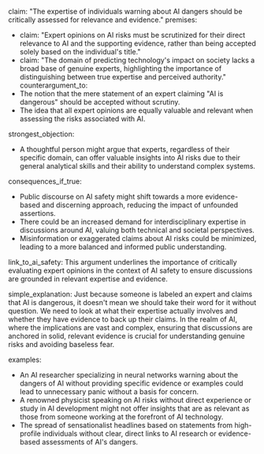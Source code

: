 claim: "The expertise of individuals warning about AI dangers should be critically assessed for relevance and evidence."
premises:
  - claim: "Expert opinions on AI risks must be scrutinized for their direct relevance to AI and the supporting evidence, rather than being accepted solely based on the individual's title."
  - claim: "The domain of predicting technology's impact on society lacks a broad base of genuine experts, highlighting the importance of distinguishing between true expertise and perceived authority."
counterargument_to:
  - The notion that the mere statement of an expert claiming "AI is dangerous" should be accepted without scrutiny.
  - The idea that all expert opinions are equally valuable and relevant when assessing the risks associated with AI.

strongest_objection:
  - A thoughtful person might argue that experts, regardless of their specific domain, can offer valuable insights into AI risks due to their general analytical skills and their ability to understand complex systems.

consequences_if_true:
  - Public discourse on AI safety might shift towards a more evidence-based and discerning approach, reducing the impact of unfounded assertions.
  - There could be an increased demand for interdisciplinary expertise in discussions around AI, valuing both technical and societal perspectives.
  - Misinformation or exaggerated claims about AI risks could be minimized, leading to a more balanced and informed public understanding.

link_to_ai_safety: This argument underlines the importance of critically evaluating expert opinions in the context of AI safety to ensure discussions are grounded in relevant expertise and evidence.

simple_explanation: Just because someone is labeled an expert and claims that AI is dangerous, it doesn't mean we should take their word for it without question. We need to look at what their expertise actually involves and whether they have evidence to back up their claims. In the realm of AI, where the implications are vast and complex, ensuring that discussions are anchored in solid, relevant evidence is crucial for understanding genuine risks and avoiding baseless fear.

examples:
  - An AI researcher specializing in neural networks warning about the dangers of AI without providing specific evidence or examples could lead to unnecessary panic without a basis for concern.
  - A renowned physicist speaking on AI risks without direct experience or study in AI development might not offer insights that are as relevant as those from someone working at the forefront of AI technology.
  - The spread of sensationalist headlines based on statements from high-profile individuals without clear, direct links to AI research or evidence-based assessments of AI's dangers.
